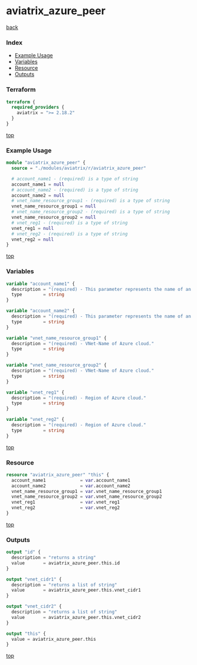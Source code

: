 # aviatrix_azure_peer

[back](../aviatrix.md)

### Index

- [Example Usage](#example-usage)
- [Variables](#variables)
- [Resource](#resource)
- [Outputs](#outputs)

### Terraform

```terraform
terraform {
  required_providers {
    aviatrix = ">= 2.18.2"
  }
}
```

[top](#index)

### Example Usage

```terraform
module "aviatrix_azure_peer" {
  source = "./modules/aviatrix/r/aviatrix_azure_peer"

  # account_name1 - (required) is a type of string
  account_name1 = null
  # account_name2 - (required) is a type of string
  account_name2 = null
  # vnet_name_resource_group1 - (required) is a type of string
  vnet_name_resource_group1 = null
  # vnet_name_resource_group2 - (required) is a type of string
  vnet_name_resource_group2 = null
  # vnet_reg1 - (required) is a type of string
  vnet_reg1 = null
  # vnet_reg2 - (required) is a type of string
  vnet_reg2 = null
}
```

[top](#index)

### Variables

```terraform
variable "account_name1" {
  description = "(required) - This parameter represents the name of an Azure Cloud-Account in Aviatrix controller."
  type        = string
}

variable "account_name2" {
  description = "(required) - This parameter represents the name of an Azure Cloud-Account in Aviatrix controller."
  type        = string
}

variable "vnet_name_resource_group1" {
  description = "(required) - VNet-Name of Azure cloud."
  type        = string
}

variable "vnet_name_resource_group2" {
  description = "(required) - VNet-Name of Azure cloud."
  type        = string
}

variable "vnet_reg1" {
  description = "(required) - Region of Azure cloud."
  type        = string
}

variable "vnet_reg2" {
  description = "(required) - Region of Azure cloud."
  type        = string
}
```

[top](#index)

### Resource

```terraform
resource "aviatrix_azure_peer" "this" {
  account_name1             = var.account_name1
  account_name2             = var.account_name2
  vnet_name_resource_group1 = var.vnet_name_resource_group1
  vnet_name_resource_group2 = var.vnet_name_resource_group2
  vnet_reg1                 = var.vnet_reg1
  vnet_reg2                 = var.vnet_reg2
}
```

[top](#index)

### Outputs

```terraform
output "id" {
  description = "returns a string"
  value       = aviatrix_azure_peer.this.id
}

output "vnet_cidr1" {
  description = "returns a list of string"
  value       = aviatrix_azure_peer.this.vnet_cidr1
}

output "vnet_cidr2" {
  description = "returns a list of string"
  value       = aviatrix_azure_peer.this.vnet_cidr2
}

output "this" {
  value = aviatrix_azure_peer.this
}
```

[top](#index)